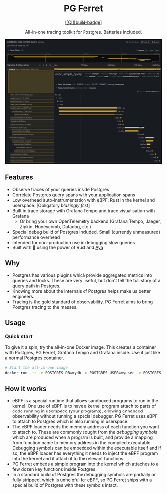 <div align="center">

# PG Ferret

[![CI][build-badge]][build-url]

All-in-one tracing toolkit for Postgres. Batteries included.

![](screenshot.png)

</div>

## Features

- Observe traces of your queries inside Postgres
- Correlate Postgres query spans with your application spans
- Low overhead auto-instrumentation with eBPF. Rust in the kernel and userspace. [Obligatory _blazingly fast_]
- Built in trace storage with Grafana Tempo and trace visualisation with Grafana
  - Or bring your own OpenTelemetry backend (Grafana Tempo, Jaeger, Zipkin, Honeycomb, Datadog, etc.)
- Special debug build of Postgres included. Small (currently unmeasured) performance overhead
- Intended for non-production use in debugging slow queries
- Built with 💙 using the power of Rust and [Aya](https://github.com/aya-rs/aya)

## Why

- Postgres has various plugins which provide aggregated metrics into queries and locks. These are very useful, but don't tell the full story of a query path in Postgres.
- Knowing more about the internals of Postgres helps make us better engineers.
- Tracing is the gold standard of observability. PG Ferret aims to bring Postgres tracing to the masses.

## Usage

### Quick start

To give it a spin, try the all-in-one Docker image. This creates a container with Postgres, PG Ferret, Grafana Tempo and Grafana inside. Use it just like a normal Postgres container.

```sh
# Start the all-in-one image
docker run -it -e POSTGRES_DB=mydb -e POSTGRES_USER=myuser -e POSTGRES_PASSWORD=mypass --privileged -p 5432:5432 -p 3000:3000 cbellew/pg-ferret
```

## How it works

- eBPF is a special runtime that allows sandboxed programs to run in the kernel. One use of eBPF is to have a kernel program attach to parts of code running in userspace (your programs), allowing enhanced observability without running a special debugger. PG Ferret uses eBPF to attach to Postgres which is also running in userspace.
- The eBPF loader needs the memory address of each function you want to attach to. These are commonly sought from the _debugging symbols_ which are produced when a program is built, and provide a mapping from function name to memory address in the compiled executable. Debugging symbols can be embedded within the executable itself and if so, the eBPF loader has everything it needs to inject the eBPF program into the kernel and it attach it to the relevant functions.
- PG Ferret embeds a simple program into the kernel which attaches to a few dozen key functions inside Postgres.
- In a standard build of Postgres the debugging symbols are partially or fully stripped, which is unhelpful for eBPF, so PG Ferret ships with a special build of Postgres with these symbols intact.

[build-url]: https://github.com/ChrisBellew/pg-ferret/actions/workflows/build.yml

